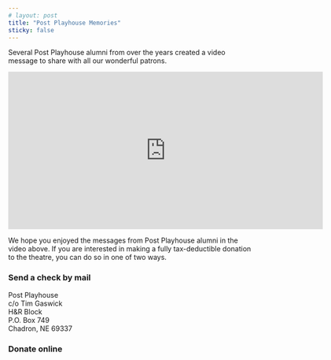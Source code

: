 ```yaml
---
# layout: post
title: "Post Playhouse Memories"
sticky: false
---
```


<script lang="ts">
  import DonateBtn from "$components/DonateBtn.svelte"
</script>

<style>
  p,
  ul {
    margin-bottom: 1em;
  }
</style>

Several Post Playhouse alumni from over the years created a video message to share with all our wonderful patrons.

<iframe src="https://player.vimeo.com/video/428506727" class="m-auto max-w-full my-4" width="640" height="320" frameborder="0" allow="autoplay; fullscreen" allowfullscreen></iframe>

We hope you enjoyed the messages from Post Playhouse alumni in the video above. If you are interested in making a fully tax-deductible donation to the theatre, you can do so in one of two ways.

<div class="flex w-full justify-around">

<div>

### Send a check by mail

Post Playhouse  
c/o Tim Gaswick  
H&R Block  
P.O. Box 749  
Chadron, NE 69337

</div>
<div>

### Donate online

<div class="text-center my-4">
  <DonateBtn/>
</div>

</div>
</div>
